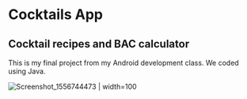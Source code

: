 # Cocktails App
## Cocktail recipes and BAC calculator

This is my final project from my Android development class. We coded using Java.

![Screenshot_1556744473](https://user-images.githubusercontent.com/44103683/57042783-4e073700-6c2b-11e9-8938-a56847b85c87.png) | width=100

